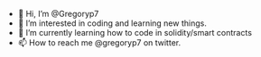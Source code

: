 - 👋 Hi, I’m @Gregoryp7
- 👀 I’m interested in coding and learning new things.
- 🌱 I’m currently learning how to code in solidity/smart contracts
- 📫 How to reach me @gregoryp7 on twitter.

<!---
Gregoryp7/Gregoryp7 is a ✨ special ✨ repository because its `README.md` (this file) appears on your GitHub profile.
You can click the Preview link to take a look at your changes.
--->
